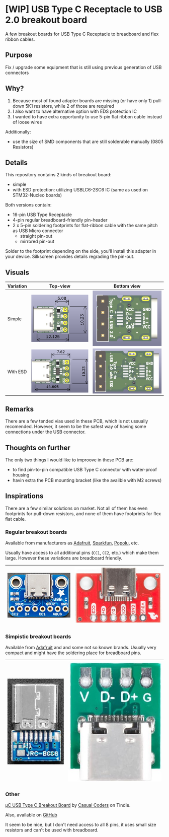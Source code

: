 # [WIP] USB Type C Receptacle to USB 2.0 breakout board

A few breakout boards for USB Type C Receptacle to breadboard and flex ribbon cables.

## Purpose

Fix / upgrade some equipment that is still using previous generation of USB connectors

## Why?

1. Because most of found adapter boards are missing (or have only 1) pull-down 5K1 resistors, while 2 of those are required
2. I also want to have alternative option with EDS protection IC
3. I wanted to have extra opportunity to use 5-pin flat ribbon cable instead of loose wires

Additionally:

- use the size of SMD components that are still solderable manually (0805 Resistors)

## Details

This repository contains 2 kinds of breakout board:

- simple
- with ESD protection: utilizing USBLC6-2SC6 IC (same as used on STM32-Nucleo boards)

Both versions contain:
- 16-pin USB Type Receptacle
- 4-pin regular breadboard-friendly pin-header
- 2 x 5-pin soldering footprints for flat-ribbon cable with the same pitch as USB Micro connector
	- straight pin-out
	- mirrored pin-out

Solder to the footprint depending on the side, you'll install this adapter in your device. Silkscreen provides details regrading the pin-out.

## Visuals

| Variation | Top-view | Bottom view |
| :---         |     :---:      | :---: |
| Simple   | ![Simple top view](images/render/TypeC_simple_top.png)     | ![Simple bottom view](images/render/TypeC_simple_bottom.png)    |
| With ESD     | ![ESD top view](images/render/TypeC_with_ESD_top.png)      | ![ESD bottom view](images/render/TypeC_with_ESD_bottom.png)      |

## Remarks

There are a few tended vias used in these PCB, which is not ussually recomended. However, it seem to be the safest way of having some connections under the USB connector.  

## Thoughts on further

The only two things I would like to improove in these PCB are:

- to find pin-to-pin compatible USB Type C connector with water-proof housing
- havin extra the PCB mounting bracket (like the availble with M2 screws) 

## Inspirations

There are a few similar solutions on market. Not all of them has even footprints for pull-down resistors, and none of them have footprints for flex flat cable.

### Regular breakout boards

Available from manufacturers as [Adafruit](https://www.adafruit.com/product/4090), [Sparkfun](https://www.sparkfun.com/sparkfun-usb-c-breakout.html), [Popolu](https://www.pololu.com/product/2585), etc.

Usually have access to all additional pins (`CC1`, `CC2`, etc.) which make them large. However these variations are breadboard friendly.

|   ![](images/other_products/Adafruit_USB-C_Breakout.jpg) |  ![](images/other_products/SparkFun_USB-C_Breakout.jpg)  |
| -- | -- |

### Simpistic breakout boards

Available from [Adafruit](https://www.adafruit.com/product/5180) and and some not so known brands. Usually very compact and might have the soldering place for breadboard pins.

|   ![](images/other_products/Adafruit_Simple_USB-C_Socket_Breakout.jpg) |  ![](images/other_products/barebone.jpg)  |
| -- | -- |

### Other

[μC USB Type C Breakout Board](https://www.tindie.com/products/casualcoders/c-usb-type-c-breakout-board-5-pack/) by [Casual Coders](https://www.tindie.com/stores/casualcoders/) on Tindie.

Also, available on [GitHub](https://github.com/CasualCodersProjects/uC-Breakout)

It seem to be nice, but I don't need access to all 8 pins, it uses small size resistors and can't be used with breadboard. 

